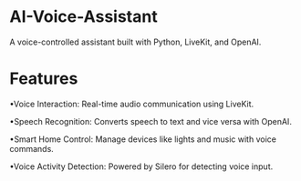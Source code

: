# AI-Voice-Assistant

A voice-controlled assistant built with Python, LiveKit, and OpenAI.

# Features

•Voice Interaction: Real-time audio communication using LiveKit.

•Speech Recognition: Converts speech to text and vice versa with OpenAI.

•Smart Home Control: Manage devices like lights and music with voice commands.

•Voice Activity Detection: Powered by Silero for detecting voice input.
